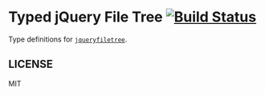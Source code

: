 # Typed jQuery File Tree [![Build Status](https://travis-ci.org/tbekolay/types-jqueryfiletree.svg?branch=master)](https://travis-ci.org/tbekolay/types-jqueryfiletree)

Type definitions for
[`jqueryfiletree`](https://github.com/jqueryfiletree/jqueryfiletree).

## LICENSE

MIT
